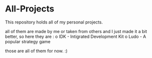 # All-Projects
This repository holds all of my personal projects.

all of them are made by me or taken from others and I just made it a bit better, so here they are :
  o IDK - Intigrated Development Kit
  o Ludo - A popular strategy game
  
those are all of them for now. :)
